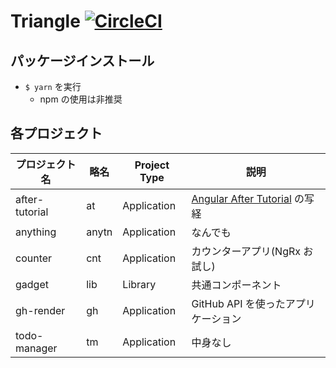 # Triangle [![CircleCI](https://circleci.com/gh/kasaharu/triangle.svg?style=svg)](https://circleci.com/gh/kasaharu/triangle)

## パッケージインストール
- `$ yarn` を実行
    - npm の使用は非推奨

## 各プロジェクト

| プロジェクト名 | 略名  | Project Type | 説明                                                                                  |
|----------------|-------|--------------|---------------------------------------------------------------------------------------|
| after-tutorial | at    | Application  | [Angular After Tutorial](https://gitbook.lacolaco.net/angular-after-tutorial/) の写経 |
| anything       | anytn | Application  | なんでも                                                                              |
| counter        | cnt   | Application  | カウンターアプリ(NgRx お試し)                                                         |
| gadget         | lib   | Library      | 共通コンポーネント                                                                    |
| gh-render      | gh    | Application  | GitHub API を使ったアプリケーション                                                   |
| todo-manager   | tm    | Application  | 中身なし
